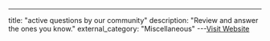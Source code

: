 ---
title: "active questions by our community"
description: "Review  and answer the ones you know."
external_category: "Miscellaneous"
---[Visit Website](https://github.com/keeweb/keeweb/labels/help%20wanted)

